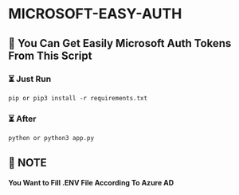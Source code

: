 # MICROSOFT-EASY-AUTH

## 📢 You Can Get Easily Microsoft Auth Tokens From This Script


### ⏳ Just Run 

```
pip or pip3 install -r requirements.txt 

```

### ⏳ After

```
python or python3 app.py
```

## 🏮 NOTE
#### You Want to Fill .ENV File According To Azure AD
